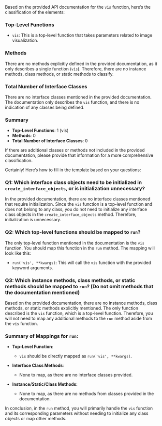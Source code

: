 Based on the provided API documentation for the `vis` function, here’s the classification of the elements:

### Top-Level Functions
- `vis`: This is a top-level function that takes parameters related to image visualization.

### Methods
There are no methods explicitly defined in the provided documentation, as it only describes a single function (`vis`). Therefore, there are no instance methods, class methods, or static methods to classify.

### Total Number of Interface Classes
There are no interface classes mentioned in the provided documentation. The documentation only describes the `vis` function, and there is no indication of any classes being defined.

### Summary
- **Top-Level Functions**: 1 (vis)
- **Methods**: 0
- **Total Number of Interface Classes**: 0

If there are additional classes or methods not included in the provided documentation, please provide that information for a more comprehensive classification.

Certainly! Here’s how to fill in the template based on your questions:

### Q1: Which interface class objects need to be initialized in `create_interface_objects`, or is initialization unnecessary?
In the provided documentation, there are no interface classes mentioned that require initialization. Since the `vis` function is a top-level function and does not belong to any class, you do not need to initialize any interface class objects in the `create_interface_objects` method. Therefore, initialization is unnecessary.

### Q2: Which top-level functions should be mapped to `run`?
The only top-level function mentioned in the documentation is the `vis` function. You should map this function in the `run` method. The mapping will look like this:
- `run('vis', **kwargs)`: This will call the `vis` function with the provided keyword arguments.

### Q3: Which instance methods, class methods, or static methods should be mapped to `run`? (Do not omit methods that the documentation mentioned)
Based on the provided documentation, there are no instance methods, class methods, or static methods explicitly mentioned. The only function described is the `vis` function, which is a top-level function. Therefore, you will not need to map any additional methods to the `run` method aside from the `vis` function.

### Summary of Mappings for `run`:
- **Top-Level Function**: 
  - `vis` should be directly mapped as `run('vis', **kwargs)`.

- **Interface Class Methods**: 
  - None to map, as there are no interface classes provided.

- **Instance/Static/Class Methods**: 
  - None to map, as there are no methods from classes provided in the documentation.

In conclusion, in the `run` method, you will primarily handle the `vis` function and its corresponding parameters without needing to initialize any class objects or map other methods.